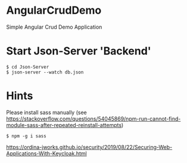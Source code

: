 # AngularCrudDemo
Simple Angular Crud Demo Application

# Start Json-Server 'Backend'
```shell
$ cd Json-Server
$ json-server --watch db.json
```

# Hints
Please install sass manually (see https://stackoverflow.com/questions/54045869/npm-run-cannot-find-module-sass-after-repeated-reinstall-attempts)
```shell
$ npm -g i sass
```

https://ordina-jworks.github.io/security/2019/08/22/Securing-Web-Applications-With-Keycloak.html